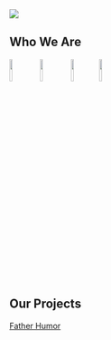 
<img src="https://bannersimages.brendonlh.repl.co/images/TheYoungAndTheRESTless.png">

## Who We Are

  <img src="https://avatars.githubusercontent.com/u/85802978?v=4" width="10%"> <img src="https://avatars.githubusercontent.com/u/89549350?v=4" width="10%"> <img src="https://avatars.githubusercontent.com/u/91757022?v=4" width="10%"><img src="https://avatars.githubusercontent.com/u/35978265?v=4" width="10%">
  

## Our Projects

[Father Humor]("https://github.com/TheYoungAndTheRESTless/father_humor")
